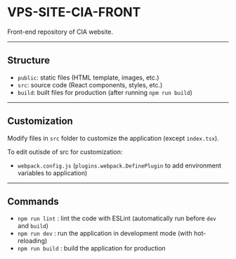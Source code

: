 # VPS-SITE-CIA-FRONT

Front-end repository of CIA website.

---

## Structure
- `public`: static files (HTML template, images, etc.)
- `src`: source code (React components, styles, etc.)
- `build`: built files for production (after running `npm run build`)

---

## Customization

Modify files in `src` folder to customize the application (except `index.tsx`).

To edit outisde of src for customization:
- `webpack.config.js` (`plugins.webpack.DefinePlugin` to add environment variables to application)

---

## Commands
- `npm run lint` : lint the code with ESLint (automatically run before `dev` and `build`)
- `npm run dev` : run the application in development mode (with hot-reloading)
- `npm run build` : build the application for production
